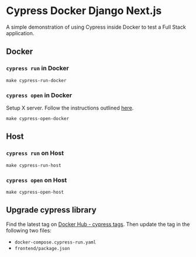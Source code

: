 # Cypress Docker Django Next.js

A simple demonstration of using Cypress inside Docker to test a Full Stack application.

## Docker

### `cypress run` in Docker

```
make cypress-run-docker
```

### `cypress open` in Docker

Setup X server. Follow the instructions outlined [here](https://dev.johnnymetz.com/posts/dockerize-your-cypress-tests/#setup-x-server).

```
make cypress-open-docker
```

## Host

### `cypress run` on Host

```
make cypress-run-host
```

### `cypress open` on Host

```
make cypress-open-host
```

## Upgrade cypress library

Find the latest tag on [Docker Hub - cypress tags](https://hub.docker.com/r/cypress/included/tags). Then update the tag in the following two files:

- `docker-compose.cypress-run.yaml`
- `frontend/package.json`
